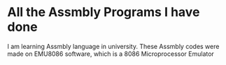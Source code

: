 # All the Assmbly Programs I have done
I am learning Assmbly language in university. These Assmbly codes were made on EMU8086 software, which is a 8086 Microprocessor Emulator
